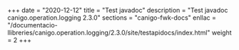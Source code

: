 +++
date        = "2020-12-12"
title       = "Test javadoc"
description = "Test javadoc canigo.operation.logging 2.3.0"
sections    = "canigo-fwk-docs"
enllac		= "/documentacio-llibreries/canigo.operation.logging/2.3.0/site/testapidocs/index.html"
weight		= 2
+++
